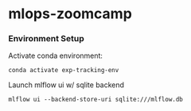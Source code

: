 # mlops-zoomcamp

### Environment Setup
Activate conda environment:
```
conda activate exp-tracking-env
```

Launch mlflow ui w/ sqlite backend
```
mlflow ui --backend-store-uri sqlite:///mlflow.db
```